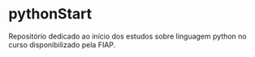 # pythonStart
Repositório dedicado ao início dos estudos sobre linguagem python no curso disponibilizado pela FIAP.

